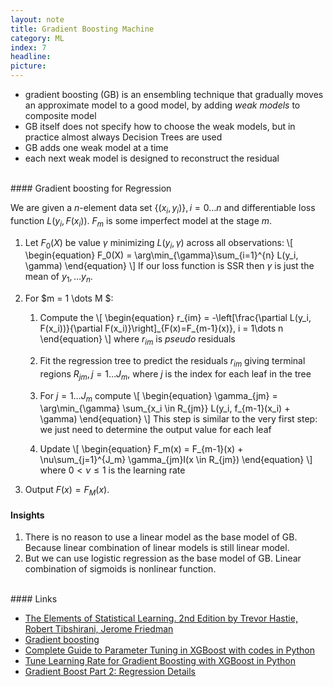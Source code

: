 ```yaml
---
layout: note
title: Gradient Boosting Machine
category: ML
index: 7
headline:
picture:
---
```


- gradient boosting (GB) is an ensembling technique that gradually moves an approximate model to
a good model, by adding _weak models_ to composite model
- GB itself does not specify how to choose the weak models, but in practice almost always Decision Trees are used
- GB adds one weak model at a time
- each next weak model is designed to reconstruct the residual 

<br>
#### Gradient boosting for Regression

We are given a $n$-element data set $\{(x_i, y_i)\}, i = 0 \dots n$ and differentiable loss function $L(y_i, F(x_i))$.
$F_m$ is some imperfect model at the stage $m$.

1. Let $F_0(X)$ be value $\gamma$ minimizing $L(y_i, \gamma)$ across all observations:
\\[
\begin{equation}
F_0(X) = \arg\min_{\gamma}\sum_{i=1}^{n} L(y_i, \gamma)
\end{equation}
\\]
If our loss function is SSR then $\gamma$ is just the mean of $y_1,\dots y_n$.

2. For $m = 1 \dots M $:
    1. Compute the 
    \\[
    \begin{equation}
    r_{im} = -\left[\frac{\partial L(y_i, F(x_i))}{\partial F(x_i)}\right]\_{F(x)=F_{m-1}(x)}, i = 1\dots n
    \end{equation}
    \\]
    where $r_{im}$ is _pseudo_ residuals

    2. Fit the regression tree to predict the residuals $r_{im}$ giving terminal regions $R_{jm}, j=1 \dots J_m$,
    where $j$ is the index for each leaf in the tree

    3. For $j = 1 \dots J_m$ compute
    \\[
    \begin{equation}
    \gamma_{jm} = \arg\min_{\gamma} \sum_{x_i \in R_{jm}} L(y_i, f_{m-1}(x_i) + \gamma)
    \end{equation}
    \\]
    This step is similar to the very first step: we just need to determine the output value for each leaf 
    4. Update
    \\[
    \begin{equation}
    F_m(x) = F_{m-1}(x) + \nu\sum_{j=1}^{J_m} \gamma_{jm}I(x \in R_{jm})
    \end{equation}
    \\]
    where $0 <\nu \leq 1$ is the learning rate
3. Output $F(x) = F_M(x)$.


#### Insights

1. There is no reason to  use a linear model as the base model of GB.
   Because linear combination of linear models is still linear model.
2. But we can use logistic regression as the base model of GB. 
   Linear combination of sigmoids is nonlinear function.
   
<br>
#### Links

- [The Elements of Statistical Learning. 2nd Edition by Trevor Hastie, Robert Tibshirani, Jerome Friedman](https://web.stanford.edu/~hastie/Papers/ESLII.pdf)
- [Gradient boosting](https://explained.ai/gradient-boosting)
- [Complete Guide to Parameter Tuning in XGBoost with codes in Python](https://www.analyticsvidhya.com/blog/2016/03/complete-guide-parameter-tuning-xgboost-with-codes-python/)
- [Tune Learning Rate for Gradient Boosting with XGBoost in Python](https://machinelearningmastery.com/tune-learning-rate-for-gradient-boosting-with-xgboost-in-python/)
- [Gradient Boost Part 2: Regression Details](https://www.youtube.com/watch?v=2xudPOBz-vs&list=PLblh5JKOoLUICTaGLRoHQDuF_7q2GfuJF&index=45)
